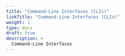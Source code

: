 ```yaml
---
title: "Command-Line Interfaces (CLIs)"
linkTitle: "Command-Line Interfaces (CLIs)"
weight: 1
type: docs
draft: true
description: >
  Command-Line Interfaces
---
```

